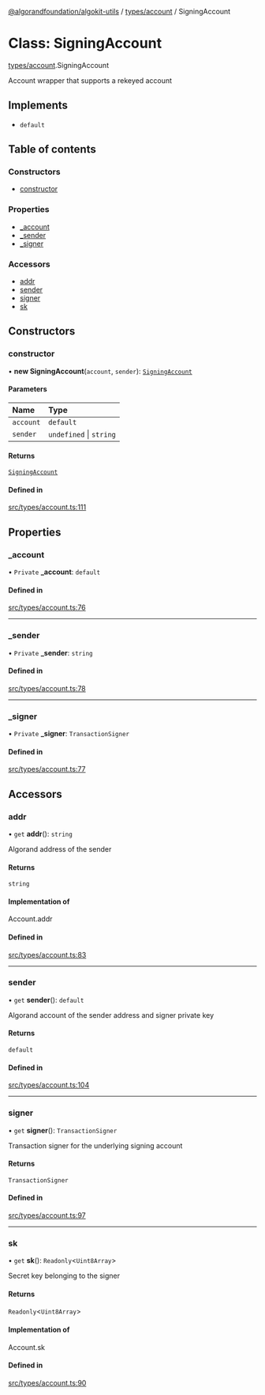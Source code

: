 [@algorandfoundation/algokit-utils](../README.md) / [types/account](../modules/types_account.md) / SigningAccount

# Class: SigningAccount

[types/account](../modules/types_account.md).SigningAccount

Account wrapper that supports a rekeyed account

## Implements

- `default`

## Table of contents

### Constructors

- [constructor](types_account.SigningAccount.md#constructor)

### Properties

- [\_account](types_account.SigningAccount.md#_account)
- [\_sender](types_account.SigningAccount.md#_sender)
- [\_signer](types_account.SigningAccount.md#_signer)

### Accessors

- [addr](types_account.SigningAccount.md#addr)
- [sender](types_account.SigningAccount.md#sender)
- [signer](types_account.SigningAccount.md#signer)
- [sk](types_account.SigningAccount.md#sk)

## Constructors

### constructor

• **new SigningAccount**(`account`, `sender`): [`SigningAccount`](types_account.SigningAccount.md)

#### Parameters

| Name | Type |
| :------ | :------ |
| `account` | `default` |
| `sender` | `undefined` \| `string` |

#### Returns

[`SigningAccount`](types_account.SigningAccount.md)

#### Defined in

[src/types/account.ts:111](https://github.com/algorandfoundation/algokit-utils-ts/blob/main/src/types/account.ts#L111)

## Properties

### \_account

• `Private` **\_account**: `default`

#### Defined in

[src/types/account.ts:76](https://github.com/algorandfoundation/algokit-utils-ts/blob/main/src/types/account.ts#L76)

___

### \_sender

• `Private` **\_sender**: `string`

#### Defined in

[src/types/account.ts:78](https://github.com/algorandfoundation/algokit-utils-ts/blob/main/src/types/account.ts#L78)

___

### \_signer

• `Private` **\_signer**: `TransactionSigner`

#### Defined in

[src/types/account.ts:77](https://github.com/algorandfoundation/algokit-utils-ts/blob/main/src/types/account.ts#L77)

## Accessors

### addr

• `get` **addr**(): `string`

Algorand address of the sender

#### Returns

`string`

#### Implementation of

Account.addr

#### Defined in

[src/types/account.ts:83](https://github.com/algorandfoundation/algokit-utils-ts/blob/main/src/types/account.ts#L83)

___

### sender

• `get` **sender**(): `default`

Algorand account of the sender address and signer private key

#### Returns

`default`

#### Defined in

[src/types/account.ts:104](https://github.com/algorandfoundation/algokit-utils-ts/blob/main/src/types/account.ts#L104)

___

### signer

• `get` **signer**(): `TransactionSigner`

Transaction signer for the underlying signing account

#### Returns

`TransactionSigner`

#### Defined in

[src/types/account.ts:97](https://github.com/algorandfoundation/algokit-utils-ts/blob/main/src/types/account.ts#L97)

___

### sk

• `get` **sk**(): `Readonly`\<`Uint8Array`\>

Secret key belonging to the signer

#### Returns

`Readonly`\<`Uint8Array`\>

#### Implementation of

Account.sk

#### Defined in

[src/types/account.ts:90](https://github.com/algorandfoundation/algokit-utils-ts/blob/main/src/types/account.ts#L90)
